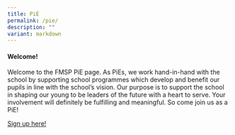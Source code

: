 ```yaml
---
title: PiE
permalink: /pie/
description: ""
variant: markdown
---
```

<h4><strong>Welcome!</strong></h4>
<p>Welcome to the FMSP PiE page. As PiEs, we work hand-in-hand with the school by supporting school programmes which develop and benefit our pupils in line with the school’s vision. Our purpose is to support the school in shaping our young to be leaders of the future with a heart to serve. Your involvement will definitely be fulfilling and meaningful. So come join us as a PiE!</p>
<p><a href="https://tinyurl.com/pie-eventsReg2025">Sign up here!</a></p>